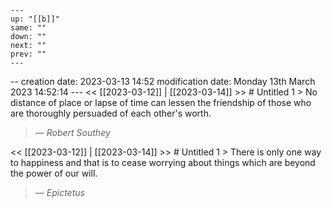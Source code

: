 ```
---
up: "[[b]]"
same: ""
down: ""
next: ""
prev: ""
---
```





-- creation date: 2023-03-13 14:52 modification date: Monday 13th March 2023 14:52:14 --- << [[2023-03-12]] | [[2023-03-14]] >> # Untitled 1 > No distance of place or lapse of time can lessen the friendship of those who are thoroughly persuaded of each other's worth.
> — <cite>Robert Southey</cite>



<< [[2023-03-12]] | [[2023-03-14]] >> # Untitled 1 > There is only one way to happiness and that is to cease worrying about things which are beyond the power of our will.
> — <cite>Epictetus</cite>